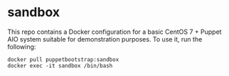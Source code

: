 # sandbox

This repo contains a Docker configuration for a basic CentOS 7 + Puppet AIO system
suitable for demonstration purposes.  To use it, run the following:

    docker pull puppetbootstrap:sandbox
    docker exec -it sandbox /bin/bash
